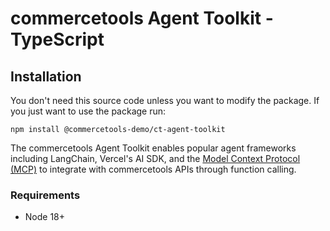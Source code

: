 # commercetools Agent Toolkit - TypeScript

## Installation

You don't need this source code unless you want to modify the package. If you just
want to use the package run:

```
npm install @commercetools-demo/ct-agent-toolkit
```

The commercetools Agent Toolkit enables popular agent frameworks including LangChain, Vercel's AI SDK, and the [Model Context Protocol (MCP)](https://modelcontextprotocol.com/) to integrate with commercetools APIs through function calling.

### Requirements

- Node 18+
